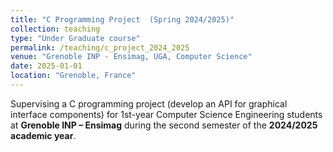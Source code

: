 ```yaml
---
title: "C Programming Project  (Spring 2024/2025)"
collection: teaching
type: "Under Graduate course"
permalink: /teaching/c_project_2024_2025
venue: "Grenoble INP - Ensimag, UGA, Computer Science"
date: 2025-01-01
location: "Grenoble, France"
---
```


Supervising a C programming project (develop an API for graphical interface components) for 1st-year Computer Science Engineering students at **Grenoble INP – Ensimag** during the second semester of the **2024/2025 academic year**.
